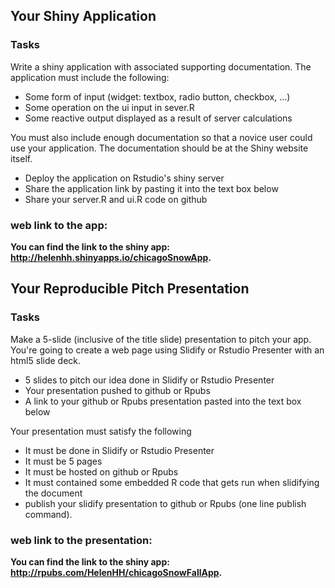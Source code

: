 
## Your Shiny Application

### Tasks

Write a shiny application with associated supporting documentation. The application must include the following:

* Some form of input (widget: textbox, radio button, checkbox, ...)
* Some operation on the ui input in sever.R
* Some reactive output displayed as a result of server calculations

You must also include enough documentation so that a novice user could use your application. The documentation should be at the Shiny website itself. 

* Deploy the application on Rstudio's shiny server
* Share the application link by pasting it into the text box below
* Share your server.R and ui.R code on github

### web link to the app:

**You can find the link to the shiny app:  http://helenhh.shinyapps.io/chicagoSnowApp.**

## Your Reproducible Pitch Presentation

### Tasks

Make a 5-slide (inclusive of the title slide) presentation to pitch your app. You're going to create a web page using Slidify or Rstudio Presenter with an html5 slide deck.

* 5 slides to pitch our idea done in Slidify or Rstudio Presenter
* Your presentation pushed to github or Rpubs
* A link to your github or Rpubs presentation pasted into the text box below

Your presentation must satisfy the following

* It must be done in Slidify or Rstudio Presenter
* It must be 5 pages
* It must be hosted on github or Rpubs
* It must contained some embedded R code that gets run when slidifying the document
* publish your slidify presentation to github or Rpubs (one line publish command). 

### web link to the presentation:

**You can find the link to the shiny app: http://rpubs.com/HelenHH/chicagoSnowFallApp.**

